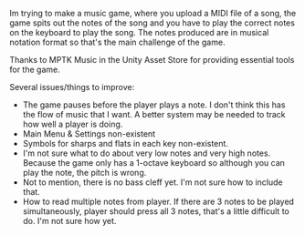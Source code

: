 Im trying to make a music game, where you upload a MIDI file of a song, the game spits out the notes of the song and you have to play the correct notes on the keyboard to play the song.
The notes produced are in musical notation format so that's the main challenge of the game.

Thanks to MPTK Music in the Unity Asset Store for providing essential tools for the game.

Several issues/things to improve:
- The game pauses before the player plays a note. I don't think this has the flow of music that I want. A better system may be needed to track how well a player is doing.
- Main Menu & Settings non-existent
- Symbols for sharps and flats in each key non-existent.
- I'm not sure what to do about very low notes and very high notes. Because the game only has a 1-octave keyboard so although you can play the note, the pitch is wrong. 
- Not to mention, there is no bass cleff yet. I'm not sure how to include that. 
- How to read multiple notes from player. If there are 3 notes to be played simultaneously, player should press all 3 notes, that's a little difficult to do. I'm not sure how yet.
